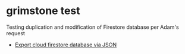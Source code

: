 # grimstone test

Testing duplication and modification of Firestore database per Adam's request

- [Export cloud firestore database via JSON](https://blog.cloudboost.io/copy-export-a-cloud-firestore-database-388cde99259b)
